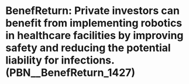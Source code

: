 # BenefReturn: __Private investors can benefit from implementing robotics in healthcare facilities by improving safety and reducing the potential liability for infections.__ (PBN__BenefReturn_1427)


